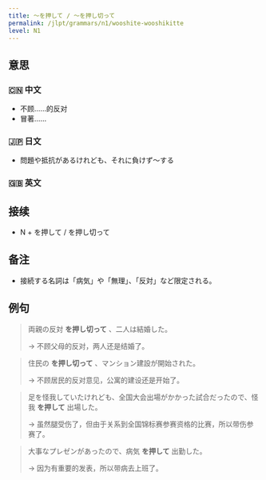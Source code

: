 ```yaml
---
title: 〜を押して / 〜を押し切って
permalink: /jlpt/grammars/n1/wooshite-wooshikitte
level: N1
---
```


## 意思

### 🇨🇳 中文

- 不顾……的反对
- 冒著……

### 🇯🇵 日文

- 問題や抵抗があるけれども、それに負けず〜する

### 🇬🇧 英文


## 接续

- N + を押して / を押し切って

## 备注

- 接続する名詞は「病気」や「無理」、「反対」など限定される。

## 例句

> 両親の反対 **を押し切って** 、二人は結婚した。
>
> → 不顾父母的反对，两人还是结婚了。

> 住民の **を押し切って** 、マンション建設が開始された。
>
> → 不顾居民的反对意见，公寓的建设还是开始了。

> 足を怪我していたけれども、全国大会出場がかかった試合だったので、怪我 **を押して** 出場した。
>
> → 虽然腿受伤了，但由于关系到全国锦标赛参赛资格的比赛，所以带伤参赛了。

> 大事なプレゼンがあったので、病気 **を押して** 出勤した。
>
> → 因为有重要的发表，所以带病去上班了。

